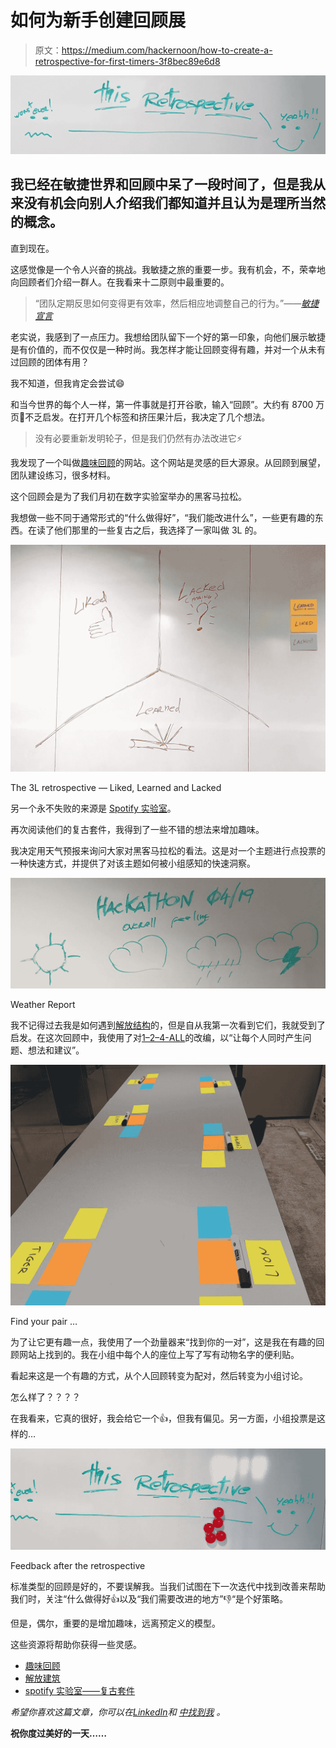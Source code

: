 # 如何为新手创建回顾展

> 原文：<https://medium.com/hackernoon/how-to-create-a-retrospective-for-first-timers-3f8bec89e6d8>

![](img/a73ed7a6fd775a4b9380fa4d2b174c2a.png)

## 我已经在敏捷世界和回顾中呆了一段时间了，但是我从来没有机会向别人介绍我们都知道并且认为是理所当然的概念。

直到现在。

这感觉像是一个令人兴奋的挑战。我敏捷之旅的重要一步。我有机会，不，荣幸地向回顾者们介绍一群人。在我看来十二原则中最重要的。

> “团队定期反思如何变得更有效率，然后相应地调整自己的行为。”——[*敏捷宣言*](https://agilemanifesto.org/principles.html)

老实说，我感到了一点压力。我想给团队留下一个好的第一印象，向他们展示敏捷是有价值的，而不仅仅是一种时尚。我怎样才能让回顾变得有趣，并对一个从未有过回顾的团体有用？

我不知道，但我肯定会尝试😄

和当今世界的每个人一样，第一件事就是打开谷歌，输入“回顾”。大约有 8700 万页🤯不乏启发。在打开几个标签和挤压果汁后，我决定了几个想法。

> 没有必要重新发明轮子，但是我们仍然有办法改进它⚡

我发现了一个叫做[趣味回顾](http://www.funretrospectives.com/)的网站。这个网站是灵感的巨大源泉。从回顾到展望，团队建设练习，很多材料。

这个回顾会是为了我们月初在数字实验室举办的黑客马拉松。

我想做一些不同于通常形式的“什么做得好”，“我们能改进什么”，一些更有趣的东西。在读了他们那里的一些复古之后，我选择了一家叫做 3L 的。

![](img/222bc9eb6f998713301bf5abfb972436.png)

The 3L retrospective — Liked, Learned and Lacked

另一个永不失败的来源是 [Spotify 实验室](https://labs.spotify.com/)。

再次阅读他们的复古套件，我得到了一些不错的想法来增加趣味。

我决定用天气预报来询问大家对黑客马拉松的看法。这是对一个主题进行点投票的一种快速方式，并提供了对该主题如何被小组感知的快速洞察。

![](img/e3b15732ae9b2ff9fb9f7556a8b439f6.png)

Weather Report

我不记得过去我是如何遇到[解放结构](http://www.liberatingstructures.com/)的，但是自从我第一次看到它们，我就受到了启发。在这次回顾中，我使用了对[1–2–4-ALL](http://www.liberatingstructures.com/1-1-2-4-all/)的改编，以“让每个人同时产生问题、想法和建议”。

![](img/119eb96462be941bde181b27f6bdf822.png)

Find your pair …

为了让它更有趣一点，我使用了一个劲量器来“找到你的一对”，这是我在有趣的回顾网站上找到的。我在小组中每个人的座位上写了写有动物名字的便利贴。

看起来这是一个有趣的方式，从个人回顾转变为配对，然后转变为小组讨论。

怎么样了？？？？

在我看来，它真的很好，我会给它一个👍，但我有偏见。另一方面，小组投票是这样的…

![](img/27bae3a94e2f1c588cefe03885da1d24.png)

Feedback after the retrospective

标准类型的回顾是好的，不要误解我。当我们试图在下一次迭代中找到改善来帮助我们时，关注“什么做得好👍以及“我们需要改进的地方”👎“是个好策略。

但是，偶尔，重要的是增加趣味，远离预定义的模型。

这些资源将帮助你获得一些灵感。

*   [趣味回顾](http://www.funretrospectives.com/)
*   [解放建筑](http://www.liberatingstructures.com/)
*   [spotify 实验室——复古套件](https://labs.spotify.com/2017/12/15/spotify-retro-kit/)

*希望你喜欢这篇文章，你可以在*[*LinkedIn*](https://www.linkedin.com/in/costa-ruitiago/)*和* [*中找到我*](/@costa.ruitiago) *。*

**祝你度过美好的一天……**